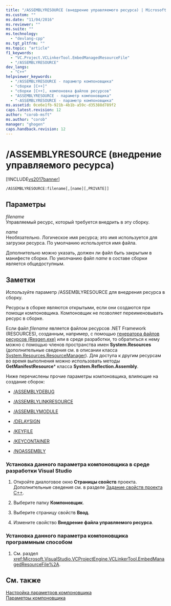 ```yaml
---
title: "/ASSEMBLYRESOURCE (внедрение управляемого ресурса) | Microsoft Docs"
ms.custom: ""
ms.date: "11/04/2016"
ms.reviewer: ""
ms.suite: ""
ms.technology: 
  - "devlang-cpp"
ms.tgt_pltfrm: ""
ms.topic: "article"
f1_keywords: 
  - "VC.Project.VCLinkerTool.EmbedManagedResourceFile"
  - "/ASSEMBLYRESOURCE"
dev_langs: 
  - "C++"
helpviewer_keywords: 
  - "/ASSEMBLYRESOURCE - параметр компоновщика"
  - "сборки [C++]"
  - "сборки [C++], компоновка файлов ресурсов"
  - "ASSEMBLYRESOURCE - параметр компоновщика"
  - "-ASSEMBLYRESOURCE - параметр компоновщика"
ms.assetid: 0ce6e1fb-921b-4b1b-a59c-d35388d789f2
caps.latest.revision: 12
author: "corob-msft"
ms.author: "corob"
manager: "ghogen"
caps.handback.revision: 12
---
```

# /ASSEMBLYRESOURCE (внедрение управляемого ресурса)
[!INCLUDE[vs2017banner](../../assembler/inline/includes/vs2017banner.md)]

```  
/ASSEMBLYRESOURCE:filename[,[name][,PRIVATE]]  
```  
  
## Параметры  
 *filename*  
 Управляемый ресурс, который требуется внедрить в эту сборку.  
  
 *name*  
 Необязательно.  Логическое имя ресурса; это имя используется для загрузки ресурса.  По умолчанию используется имя файла.  
  
 Дополнительно можно указать, должен ли файл быть закрытым в манифесте сборки.  По умолчанию файл *name* в составе сборки является общедоступным.  
  
## Заметки  
 Используйте параметр \/ASSEMBLYRESOURCE для внедрения ресурса в сборку.  
  
 Ресурсы в сборке являются открытыми, если они создаются при помощи компоновщика.  Компоновщик не позволяет переименовывать ресурс в сборке.  
  
 Если файл *filename* является файлом ресурсов .NET Framework \(RESOURCES\), созданным, например, с помощью [генератора файлов ресурсов \(Resgen.exe\)](../Topic/Resgen.exe%20\(Resource%20File%20Generator\).md) или в среде разработки, то обратиться к нему можно с помощью членов пространства имен **System.Resources** \(дополнительные сведения см. в описании класса [System.Resources.ResourceManager](https://msdn.microsoft.com/en-us/library/system.resources.resourcemanager.aspx)\).  Для доступа к другим ресурсам во время выполнения можно использовать методы **GetManifestResource**\* класса **System.Reflection.Assembly**.  
  
 Ниже перечислены прочие параметры компоновщика, влияющие на создание сборок:  
  
-   [\/ASSEMBLYDEBUG](../Topic/-ASSEMBLYDEBUG%20\(Add%20DebuggableAttribute\).md)  
  
-   [\/ASSEMBLYLINKRESOURCE](../../build/reference/assemblylinkresource-link-to-dotnet-framework-resource.md)  
  
-   [\/ASSEMBLYMODULE](../../build/reference/assemblymodule-add-a-msil-module-to-the-assembly.md)  
  
-   [\/DELAYSIGN](../../build/reference/delaysign-partially-sign-an-assembly.md)  
  
-   [\/KEYFILE](../../build/reference/keyfile-specify-key-or-key-pair-to-sign-an-assembly.md)  
  
-   [\/KEYCONTAINER](../../build/reference/keycontainer-specify-a-key-container-to-sign-an-assembly.md)  
  
-   [\/NOASSEMBLY](../../build/reference/noassembly-create-a-msil-module.md)  
  
### Установка данного параметра компоновщика в среде разработки Visual Studio  
  
1.  Откройте диалоговое окно **Страницы свойств** проекта.  Дополнительные сведения см. в разделе [Задание свойств проекта C\+\+](../../ide/working-with-project-properties.md).  
  
2.  Выберите папку **Компоновщик**.  
  
3.  Выберите страницу свойств **Ввод**.  
  
4.  Измените свойство **Внедрение файла управляемого ресурса**.  
  
### Установка данного параметра компоновщика программным способом  
  
1.  См. раздел <xref:Microsoft.VisualStudio.VCProjectEngine.VCLinkerTool.EmbedManagedResourceFile%2A>.  
  
## См. также  
 [Настройка параметров компоновщика](../../build/reference/setting-linker-options.md)   
 [Параметры компоновщика](../../build/reference/linker-options.md)